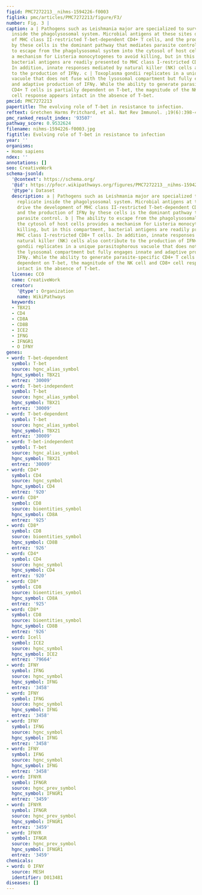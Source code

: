 ```yaml
---
figid: PMC7272213__nihms-1594226-f0003
figlink: pmc/articles/PMC7272213/figure/F3/
number: Fig. 3 |
caption: a | Pathogens such as Leishmania major are specialized to survive and replicate
  inside the phagolysosomal system. Microbial antigens at these sites drive the development
  of MHC class II-restricted T-bet-dependent CD4+ T cells, and the production of IFNγ
  by these cells is the dominant pathway that mediates parasite control. b | The ability
  to escape from the phagolysosomal system into the cytosol of host cells provides
  a mechanism for Listeria monocytogenes to avoid killing, but in this compartment,
  bacterial antigens are readily presented to MHC class I-restricted CD8+ T cells.
  In addition, innate responses mediated by natural killer (NK) cells also contribute
  to the production of IFNγ. c | Toxoplasma gondii replicates in a unique parasitophorous
  vacuole that does not fuse with the lysosomal compartment but fully engages innate
  and adaptive production of IFNγ. While the ability to generate parasite-specific
  CD4+ T cells is partially dependent on T-bet, the magnitude of the NK cell and CD8+
  cell response appears intact in the absence of T-bet.
pmcid: PMC7272213
papertitle: The evolving role of T-bet in resistance to infection.
reftext: Gretchen Harms Pritchard, et al. Nat Rev Immunol. ;19(6):398-410.
pmc_ranked_result_index: '93507'
pathway_score: 0.9532624
filename: nihms-1594226-f0003.jpg
figtitle: Evolving role of T-bet in resistance to infection
year: ''
organisms:
- Homo sapiens
ndex: ''
annotations: []
seo: CreativeWork
schema-jsonld:
  '@context': https://schema.org/
  '@id': https://pfocr.wikipathways.org/figures/PMC7272213__nihms-1594226-f0003.html
  '@type': Dataset
  description: a | Pathogens such as Leishmania major are specialized to survive and
    replicate inside the phagolysosomal system. Microbial antigens at these sites
    drive the development of MHC class II-restricted T-bet-dependent CD4+ T cells,
    and the production of IFNγ by these cells is the dominant pathway that mediates
    parasite control. b | The ability to escape from the phagolysosomal system into
    the cytosol of host cells provides a mechanism for Listeria monocytogenes to avoid
    killing, but in this compartment, bacterial antigens are readily presented to
    MHC class I-restricted CD8+ T cells. In addition, innate responses mediated by
    natural killer (NK) cells also contribute to the production of IFNγ. c | Toxoplasma
    gondii replicates in a unique parasitophorous vacuole that does not fuse with
    the lysosomal compartment but fully engages innate and adaptive production of
    IFNγ. While the ability to generate parasite-specific CD4+ T cells is partially
    dependent on T-bet, the magnitude of the NK cell and CD8+ cell response appears
    intact in the absence of T-bet.
  license: CC0
  name: CreativeWork
  creator:
    '@type': Organization
    name: WikiPathways
  keywords:
  - TBX21
  - CD4
  - CD8A
  - CD8B
  - ICE2
  - IFNG
  - IFNGR1
  - O IFNY
genes:
- word: T-bet-dependent
  symbol: T-bet
  source: hgnc_alias_symbol
  hgnc_symbol: TBX21
  entrez: '30009'
- word: T-bet-independent
  symbol: T-bet
  source: hgnc_alias_symbol
  hgnc_symbol: TBX21
  entrez: '30009'
- word: T-bet-dependent
  symbol: T-bet
  source: hgnc_alias_symbol
  hgnc_symbol: TBX21
  entrez: '30009'
- word: T-bet-independent
  symbol: T-bet
  source: hgnc_alias_symbol
  hgnc_symbol: TBX21
  entrez: '30009'
- word: CD4*
  symbol: CD4
  source: hgnc_symbol
  hgnc_symbol: CD4
  entrez: '920'
- word: CD8*
  symbol: CD8
  source: bioentities_symbol
  hgnc_symbol: CD8A
  entrez: '925'
- word: CD8*
  symbol: CD8
  source: bioentities_symbol
  hgnc_symbol: CD8B
  entrez: '926'
- word: CD4*
  symbol: CD4
  source: hgnc_symbol
  hgnc_symbol: CD4
  entrez: '920'
- word: CD8*
  symbol: CD8
  source: bioentities_symbol
  hgnc_symbol: CD8A
  entrez: '925'
- word: CD8*
  symbol: CD8
  source: bioentities_symbol
  hgnc_symbol: CD8B
  entrez: '926'
- word: Icell
  symbol: ICE2
  source: hgnc_symbol
  hgnc_symbol: ICE2
  entrez: '79664'
- word: IFNY
  symbol: IFNG
  source: hgnc_symbol
  hgnc_symbol: IFNG
  entrez: '3458'
- word: IFNY
  symbol: IFNG
  source: hgnc_symbol
  hgnc_symbol: IFNG
  entrez: '3458'
- word: IFNY
  symbol: IFNG
  source: hgnc_symbol
  hgnc_symbol: IFNG
  entrez: '3458'
- word: IFNY
  symbol: IFNG
  source: hgnc_symbol
  hgnc_symbol: IFNG
  entrez: '3458'
- word: IFNYR
  symbol: IFNGR
  source: hgnc_prev_symbol
  hgnc_symbol: IFNGR1
  entrez: '3459'
- word: IFNYR
  symbol: IFNGR
  source: hgnc_prev_symbol
  hgnc_symbol: IFNGR1
  entrez: '3459'
- word: IFNYR
  symbol: IFNGR
  source: hgnc_prev_symbol
  hgnc_symbol: IFNGR1
  entrez: '3459'
chemicals:
- word: O IFNY
  source: MESH
  identifier: D013481
diseases: []
---
```

